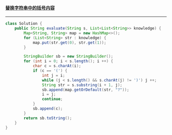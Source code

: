 #### <a href="https://leetcode.cn/problems/evaluate-the-bracket-pairs-of-a-string/">替换字符串中的括号内容</a>

---------------

```java
class Solution {
    public String evaluate(String s, List<List<String>> knowledge) {
        Map<String, String> map = new HashMap<>();
        for (List<String> str : knowledge) {
            map.put(str.get(0), str.get(1));
        }

        StringBuilder sb = new StringBuilder();
        for (int i = 0; i < s.length(); i ++) {
            char c = s.charAt(i);
            if (c == '(') {
                int j = i;
                while (j < s.length() && s.charAt(j) != ')') j ++;
                String str = s.substring(i + 1, j);
                sb.append(map.getOrDefault(str, "?"));
                i = j;
                continue;
            }
            sb.append(c);
        }
        return sb.toString();
    }
}
```

